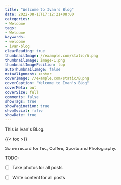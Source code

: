 ```yaml
---
title: "Welcome to Ivan's Blog"
date: 2022-08-10T17:12:21+08:00
categories:
- Welcome
tags:
- Welcome
keywords:
- welcome
- ivan-blog
clearReading: true
thumbnailImage: //example.com/static/A.png
thumbnailImage: image-1.png
thumbnailImagePosition: top
autoThumbnailImage: false
metaAlignment: center
coverImage: //example.com/static/B.png
coverCaption: "Welcome to Ivan's Blog"
coverMeta: out
coverSize: full
comments: false
showTags: true
showPagination: true
showSocial: false
showDate: true
---
```


This is Ivan's BLog.
<!--more-->

{{< toc >}}

Some record for Tec, Coffee, Sports and Photography.

TODO:
- [ ] Take photos for all posts
- [ ] Write content for all posts

